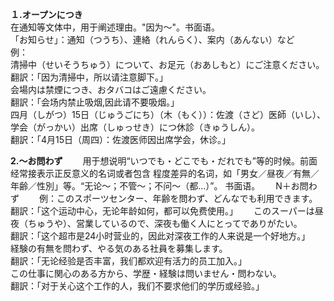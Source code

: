 **１.オープンにつき**　　  
在通知等文体中，用于阐述理由。"因为～"。书面语。　　  
「お知らせ」：通知（つうち）、連絡（れんらく）、案内（あんない）など　　  
例：　　  
清掃中（せいそうちゅう）について、お足元（おあしもと）にご注意ください。  
翻訳：「因为清掃中，所以请注意脚下。」  
会場内は禁煙につき、おタバコはご遠慮ください。  
翻訳：「会场内禁止吸烟,因此请不要吸烟。」  
四月（しがつ）15日（じゅうごにち）（木（もく））：佐渡（さど）医師（いし）、学会（がっかい）出席（しゅっせき）につ休診（きゅうしん）。  
翻訳：「4月15日（周四）：佐渡医师因出席学会，休诊。」

**2.～お問わず**　　
用于想说明“いつでも・どこでも・だれでも”等的时候。前面经常接表示正反意义的名词或者包含
程度差异的名词，如「男女／昼夜／有無／年齢／性別」等。“无论～；不管～；不问～（都...）”。
书面语。　　
N＋お問わず　　
例：このスポーツセンター、年齢を問わず、どんなでも利用できます。　　
翻訳：「这个运动中心，无论年龄如何，都可以免费使用。」　　
このスーパーは昼夜（ちゅうや）、営業しているので、深夜も働く人にとってでありがたい。　　
翻訳：「这个超市是24小时营业的，因此对深夜工作的人来说是一个好地方。」　　 
経験の有無を問わず、やる気のある社員を募集します。  
翻訳：「无论经验是否丰富，我们都欢迎有活力的员工加入。」  
この仕事に関心のある方から、学歴・経験は問いません・問わない。  
翻訳：「对于关心这个工作的人，我们不要求他们的学历或经验。」  

